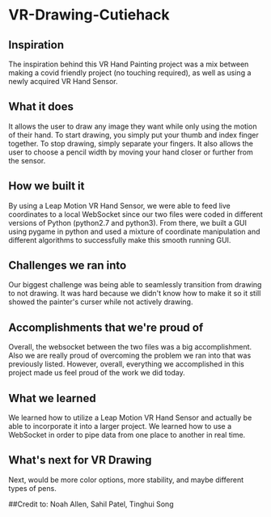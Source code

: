 # VR-Drawing-Cutiehack
## Inspiration
The inspiration behind this VR Hand Painting project was a mix between making a covid friendly project (no touching required), as well as using a newly acquired VR Hand Sensor.

## What it does
It allows the user to draw any image they want while only using the motion of their hand. To start drawing, you simply put your thumb and index finger together. To stop drawing, simply separate your fingers. It also allows the user to choose a pencil width by moving your hand closer or further from the sensor.

## How we built it
By using a Leap Motion VR Hand Sensor, we were able to feed live coordinates to a local WebSocket since our two files were coded in different versions of Python (python2.7 and python3). From there, we built a GUI using pygame in python and used a mixture of coordinate manipulation and different algorithms to successfully make this smooth running GUI. 

## Challenges we ran into
Our biggest challenge was being able to seamlessly transition from drawing to not drawing. It was hard because we didn't know how to make it so it still showed the painter's curser while not actively drawing. 

## Accomplishments that we're proud of
Overall, the websocket between the two files was a big accomplishment. Also we are really proud of overcoming the problem we ran into that was previously listed. However, overall, everything we accomplished in this project made us feel proud of the work we did today.

## What we learned
We learned how to utilize a Leap Motion VR Hand Sensor and actually be able to incorporate it into a larger project. We learned how to use a WebSocket in order to pipe data from one place to another in real time.

## What's next for VR Drawing
Next, would be more color options, more stability, and maybe different types of pens.

##Credit to: Noah Allen, Sahil Patel, Tinghui Song
